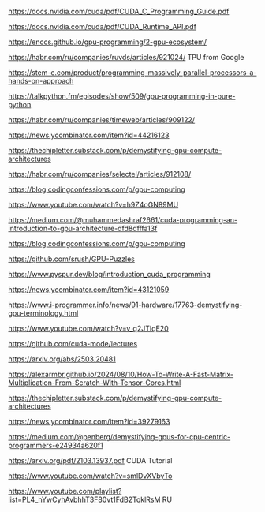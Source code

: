 https://docs.nvidia.com/cuda/pdf/CUDA_C_Programming_Guide.pdf

https://docs.nvidia.com/cuda/pdf/CUDA_Runtime_API.pdf

https://enccs.github.io/gpu-programming/2-gpu-ecosystem/

https://habr.com/ru/companies/ruvds/articles/921024/ TPU from Google

https://stem-c.com/product/programming-massively-parallel-processors-a-hands-on-approach 

https://talkpython.fm/episodes/show/509/gpu-programming-in-pure-python

https://habr.com/ru/companies/timeweb/articles/909122/

https://news.ycombinator.com/item?id=44216123

https://thechipletter.substack.com/p/demystifying-gpu-compute-architectures

https://habr.com/ru/companies/selectel/articles/912108/

https://blog.codingconfessions.com/p/gpu-computing

https://www.youtube.com/watch?v=h9Z4oGN89MU

https://medium.com/@muhammedashraf2661/cuda-programming-an-introduction-to-gpu-architecture-dfd8dfffa13f

https://blog.codingconfessions.com/p/gpu-computing

https://github.com/srush/GPU-Puzzles

https://www.pyspur.dev/blog/introduction_cuda_programming

https://news.ycombinator.com/item?id=43121059

https://www.i-programmer.info/news/91-hardware/17763-demystifying-gpu-terminology.html

https://www.youtube.com/watch?v=v_q2JTIqE20

https://github.com/cuda-mode/lectures

https://arxiv.org/abs/2503.20481

https://alexarmbr.github.io/2024/08/10/How-To-Write-A-Fast-Matrix-Multiplication-From-Scratch-With-Tensor-Cores.html

https://thechipletter.substack.com/p/demystifying-gpu-compute-architectures

https://news.ycombinator.com/item?id=39279163

https://medium.com/@penberg/demystifying-gpus-for-cpu-centric-programmers-e24934a620f1

https://arxiv.org/pdf/2103.13937.pdf CUDA Tutorial

[https://www.youtube.com/watch?v=smlDvXVbyTo ](https://www.youtube.com/playlist?list=PL4_hYwCyhAvbhhT3F80vt1FdB2TqklRsM)

https://www.youtube.com/playlist?list=PL4_hYwCyhAvbhhT3F80vt1FdB2TqklRsM  RU
